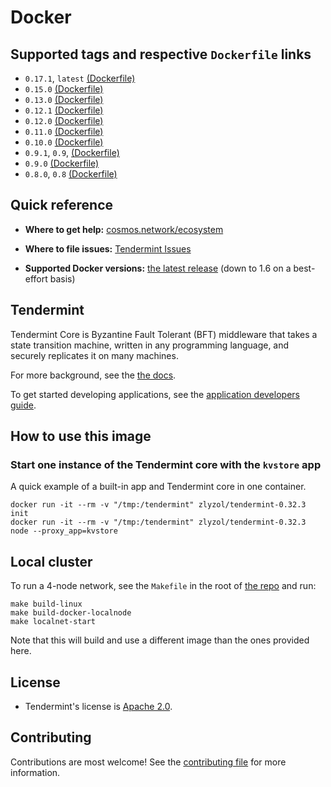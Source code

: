 # Docker

## Supported tags and respective `Dockerfile` links

- `0.17.1`, `latest` [(Dockerfile)](https://github.com/zlyzol/tendermint-0.32.3/blob/208ac32fa266657bd6c304e84ec828aa252bb0b8/DOCKER/Dockerfile)
- `0.15.0` [(Dockerfile)](https://github.com/zlyzol/tendermint-0.32.3/blob/170777300ea92dc21a8aec1abc16cb51812513a4/DOCKER/Dockerfile)
- `0.13.0` [(Dockerfile)](https://github.com/zlyzol/tendermint-0.32.3/blob/a28b3fff49dce2fb31f90abb2fc693834e0029c2/DOCKER/Dockerfile)
- `0.12.1` [(Dockerfile)](https://github.com/zlyzol/tendermint-0.32.3/blob/457c688346b565e90735431619ca3ca597ef9007/DOCKER/Dockerfile)
- `0.12.0` [(Dockerfile)](https://github.com/zlyzol/tendermint-0.32.3/blob/70d8afa6e952e24c573ece345560a5971bf2cc0e/DOCKER/Dockerfile)
- `0.11.0` [(Dockerfile)](https://github.com/zlyzol/tendermint-0.32.3/blob/9177cc1f64ca88a4a0243c5d1773d10fba67e201/DOCKER/Dockerfile)
- `0.10.0` [(Dockerfile)](https://github.com/zlyzol/tendermint-0.32.3/blob/e5342f4054ab784b2cd6150e14f01053d7c8deb2/DOCKER/Dockerfile)
- `0.9.1`, `0.9`, [(Dockerfile)](https://github.com/zlyzol/tendermint-0.32.3/blob/809e0e8c5933604ba8b2d096803ada7c5ec4dfd3/DOCKER/Dockerfile)
- `0.9.0` [(Dockerfile)](https://github.com/zlyzol/tendermint-0.32.3/blob/d474baeeea6c22b289e7402449572f7c89ee21da/DOCKER/Dockerfile)
- `0.8.0`, `0.8` [(Dockerfile)](https://github.com/zlyzol/tendermint-0.32.3/blob/bf64dd21fdb193e54d8addaaaa2ecf7ac371de8c/DOCKER/Dockerfile)

## Quick reference

- **Where to get help:**
  [cosmos.network/ecosystem](https://cosmos.network/ecosystem)

- **Where to file issues:**
  [Tendermint Issues](https://github.com/zlyzol/tendermint-0.32.3/issues)

- **Supported Docker versions:**
  [the latest release](https://github.com/moby/moby/releases) (down to 1.6 on a best-effort basis)

## Tendermint

Tendermint Core is Byzantine Fault Tolerant (BFT) middleware that takes a state transition machine, written in any programming language, and securely replicates it on many machines.

For more background, see the [the docs](https://tendermint.com/docs/introduction/#quick-start).

To get started developing applications, see the [application developers guide](https://tendermint.com/docs/introduction/quick-start.html).

## How to use this image

### Start one instance of the Tendermint core with the `kvstore` app

A quick example of a built-in app and Tendermint core in one container.

```
docker run -it --rm -v "/tmp:/tendermint" zlyzol/tendermint-0.32.3 init
docker run -it --rm -v "/tmp:/tendermint" zlyzol/tendermint-0.32.3 node --proxy_app=kvstore
```

## Local cluster

To run a 4-node network, see the `Makefile` in the root of [the repo](https://github.com/zlyzol/tendermint-0.32.3/blob/master/Makefile) and run:

```
make build-linux
make build-docker-localnode
make localnet-start
```

Note that this will build and use a different image than the ones provided here.

## License

- Tendermint's license is [Apache 2.0](https://github.com/zlyzol/tendermint-0.32.3/blob/master/LICENSE).

## Contributing

Contributions are most welcome! See the [contributing file](https://github.com/zlyzol/tendermint-0.32.3/blob/master/CONTRIBUTING.md) for more information.
